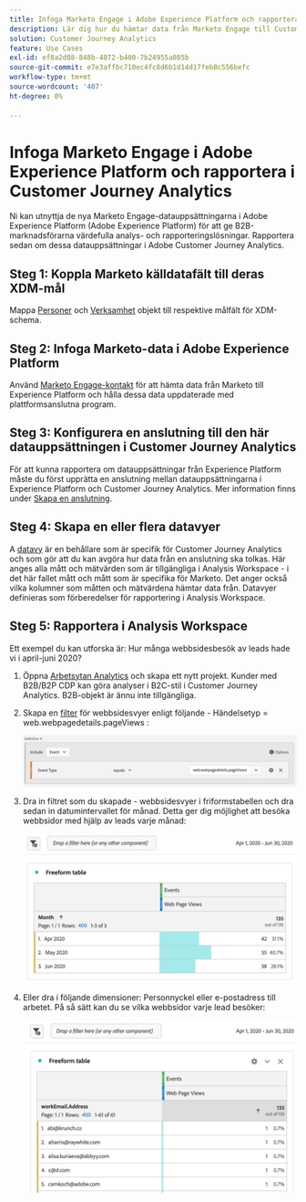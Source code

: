 ```yaml
---
title: Infoga Marketo Engage i Adobe Experience Platform och rapportera i Customer Journey Analytics
description: Lär dig hur du hämtar data från Marketo Engage till Customer Journey Analytics
solution: Customer Journey Analytics
feature: Use Cases
exl-id: ef8a2d08-848b-4072-b400-7b24955a085b
source-git-commit: e7e3affbc710ec4fc8d6b1d14d17feb8c556befc
workflow-type: tm+mt
source-wordcount: '407'
ht-degree: 0%

---
```


# Infoga Marketo Engage i Adobe Experience Platform och rapportera i Customer Journey Analytics

Ni kan utnyttja de nya Marketo Engage-datauppsättningarna i Adobe Experience Platform (Adobe Experience Platform) för att ge B2B-marknadsförarna värdefulla analys- och rapporteringslösningar. Rapportera sedan om dessa datauppsättningar i Adobe Customer Journey Analytics.

## Steg 1: Koppla Marketo källdatafält till deras XDM-mål

Mappa [Personer](https://experienceleague.adobe.com/docs/experience-platform/sources/connectors/adobe-applications/mapping/marketo.html?lang=en#persons) och [Verksamhet](https://experienceleague.adobe.com/docs/experience-platform/sources/connectors/adobe-applications/mapping/marketo.html?lang=en#activities) objekt till respektive målfält för XDM-schema.

## Steg 2: Infoga Marketo-data i Adobe Experience Platform

Använd [Marketo Engage-kontakt](https://experienceleague.adobe.com/docs/experience-platform/sources/connectors/adobe-applications/marketo/marketo.html?lang=en) för att hämta data från Marketo till Experience Platform och hålla dessa data uppdaterade med plattformsanslutna program.

## Steg 3: Konfigurera en anslutning till den här datauppsättningen i Customer Journey Analytics

För att kunna rapportera om datauppsättningar från Experience Platform måste du först upprätta en anslutning mellan datauppsättningarna i Experience Platform och Customer Journey Analytics. Mer information finns under [Skapa en anslutning](https://experienceleague.adobe.com/docs/analytics-platform/using/cja-connections/create-connection.html?lang=en).

## Steg 4: Skapa en eller flera datavyer

A [datavy](/help/data-views/data-views.md) är en behållare som är specifik för Customer Journey Analytics och som gör att du kan avgöra hur data från en anslutning ska tolkas. Här anges alla mått och mätvärden som är tillgängliga i Analysis Workspace - i det här fallet mått och mått som är specifika för Marketo. Det anger också vilka kolumner som måtten och mätvärdena hämtar data från. Datavyer definieras som förberedelser för rapportering i Analysis Workspace.

## Steg 5: Rapportera i Analysis Workspace

Ett exempel du kan utforska är: Hur många webbsidesbesök av leads hade vi i april-juni 2020?

1. Öppna [Arbetsytan Analytics](/help/analysis-workspace/home.md) och skapa ett nytt projekt.
Kunder med B2B/B2P CDP kan göra analyser i B2C-stil i Customer Journey Analytics. B2B-objekt är ännu inte tillgängliga.

1. Skapa en [filter](/help/components/filters/create-filters.md) för webbsidesvyer enligt följande - Händelsetyp = web.webpagedetails.pageViews :

   ![](../assets/marketo-filter.png)

1. Dra in filtret som du skapade - webbsidesvyer i friformstabellen och dra sedan in datumintervallet för månad. Detta ger dig möjlighet att besöka webbsidor med hjälp av leads varje månad:

   ![](../assets/marketo-freeform.png)

1. Eller dra i följande dimensioner: Personnyckel eller e-postadress till arbetet. På så sätt kan du se vilka webbsidor varje lead besöker:

   ![](../assets/marketo-freeform2.png)
